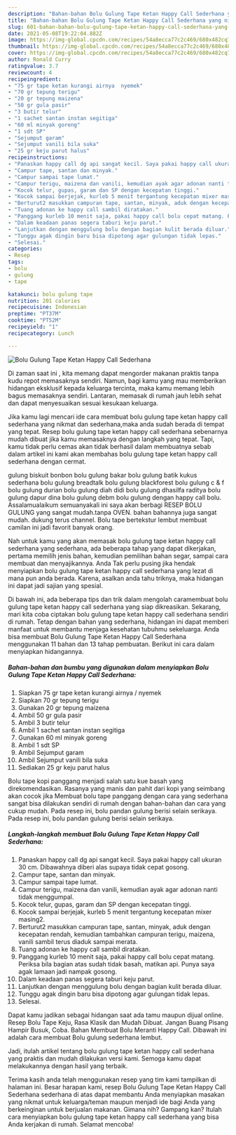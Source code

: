 ```yaml
---
description: "Bahan-bahan Bolu Gulung Tape Ketan Happy Call Sederhana yang nikmat Untuk Jualan"
title: "Bahan-bahan Bolu Gulung Tape Ketan Happy Call Sederhana yang nikmat Untuk Jualan"
slug: 601-bahan-bahan-bolu-gulung-tape-ketan-happy-call-sederhana-yang-nikmat-untuk-jualan
date: 2021-05-08T19:22:04.882Z
image: https://img-global.cpcdn.com/recipes/54a8ecca77c2c469/680x482cq70/bolu-gulung-tape-ketan-happy-call-sederhana-foto-resep-utama.jpg
thumbnail: https://img-global.cpcdn.com/recipes/54a8ecca77c2c469/680x482cq70/bolu-gulung-tape-ketan-happy-call-sederhana-foto-resep-utama.jpg
cover: https://img-global.cpcdn.com/recipes/54a8ecca77c2c469/680x482cq70/bolu-gulung-tape-ketan-happy-call-sederhana-foto-resep-utama.jpg
author: Ronald Curry
ratingvalue: 3.7
reviewcount: 4
recipeingredient:
- "75 gr tape ketan kurangi airnya  nyemek"
- "70 gr tepung terigu"
- "20 gr tepung maizena"
- "50 gr gula pasir"
- "3 butir telur"
- "1 sachet santan instan segitiga"
- "60 ml minyak goreng"
- "1 sdt SP"
- "Sejumput garam"
- "Sejumput vanili bila suka"
- "25 gr keju parut halus"
recipeinstructions:
- "Panaskan happy call dg api sangat kecil. Saya pakai happy call ukuran 30 cm. Dibawahnya diberi alas supaya tidak cepat gosong."
- "Campur tape, santan dan minyak."
- "Campur sampai tape lumat."
- "Campur terigu, maizena dan vanili, kemudian ayak agar adonan nanti tidak menggumpal."
- "Kocok telur, gupas, garam dan SP dengan kecepatan tinggi."
- "Kocok sampai berjejak, kurleb 5 menit tergantung kecepatan mixer masing2."
- "Berturut2 masukkan campuran tape, santan, minyak, aduk dengan kecepatan rendah, kemudian tambahkan campuran terigu, maizena, vanili sambil terus diaduk sampai merata."
- "Tuang adonan ke happy call sambil diratakan."
- "Panggang kurleb 10 menit saja, pakai happy call bolu cepat matang. Periksa bila bagian atas sudah tidak basah, matikan api. Punya saya agak lamaan jadi nampak gosong."
- "Dalam keadaan panas segera taburi keju parut."
- "Lanjutkan dengan menggulung bolu dengan bagian kulit berada diluar."
- "Tunggu agak dingin baru bisa dipotong agar gulungan tidak lepas."
- "Selesai."
categories:
- Resep
tags:
- bolu
- gulung
- tape

katakunci: bolu gulung tape 
nutrition: 201 calories
recipecuisine: Indonesian
preptime: "PT37M"
cooktime: "PT52M"
recipeyield: "1"
recipecategory: Lunch

---
```



![Bolu Gulung Tape Ketan Happy Call Sederhana](https://img-global.cpcdn.com/recipes/54a8ecca77c2c469/680x482cq70/bolu-gulung-tape-ketan-happy-call-sederhana-foto-resep-utama.jpg)

Di zaman  saat ini , kita memang dapat mengorder makanan praktis tanpa kudu repot memasaknya sendiri. Namun, bagi kamu yang mau memberikan hidangan eksklusif kepada keluarga tercinta, maka kamu memang lebih bagus memasaknya sendiri. Lantaran, memasak di rumah jauh lebih sehat dan dapat menyesuaikan sesuai kesukaan keluarga.

Jika kamu lagi mencari ide cara membuat bolu gulung tape ketan happy call sederhana yang nikmat dan sederhana,maka anda sudah berada di tempat yang tepat. Resep bolu gulung tape ketan happy call sederhana  sebenarnya mudah dibuat jika kamu memasaknya dengan langkah yang tepat. Tapi, kamu tidak perlu cemas akan tidak berhasil dalam membuatnya 
sebab dalam artikel ini kami akan membahas bolu gulung tape ketan happy call sederhana dengan cermat.  

gulung biskuit bonbon bolu gulung bakar bolu gulung batik kukus sederhana bolu gulung breadtalk bolu gulung blackforest bolu gulung c &amp; f bolu gulung durian bolu gulung diah didi bolu gulung dhasilfa raditya bolu gulung dapur dina bolu gulung debm bolu gulung dengan happy call bolu. Assalamualaikum semuanyakali ini saya akan berbagi RESEP BOLU GULUNG yang sangat mudah.tanpa OVEN. bahan bahannya juga sangat mudah. dukung terus channel. Bolu tape bertekstur lembut membuat camilan ini jadi favorit banyak orang.

Nah untuk kamu yang akan memasak bolu gulung tape ketan happy call sederhana yang sederhana, ada beberapa tahap yang dapat dikerjakan, pertama memilih jenis bahan, kemudian pemilihan bahan segar, sampai cara membuat dan menyajikannya. Anda Tak perlu pusing jika hendak menyiapkan bolu gulung tape ketan happy call sederhana yang lezat di mana pun anda berada. Karena, asalkan anda  tahu triknya, maka hidangan ini dapat jadi sajian yang spesial.

Di bawah ini, ada beberapa tips dan trik dalam mengolah caramembuat bolu gulung tape ketan happy call sederhana yang siap dikreasikan. Sekarang, mari kita coba ciptakan bolu gulung tape ketan happy call sederhana sendiri di rumah. Tetap dengan bahan yang sederhana, hidangan ini dapat memberi manfaat untuk membantu menjaga kesehatan tubuhmu sekeluarga. Anda bisa membuat Bolu Gulung Tape Ketan Happy Call Sederhana menggunakan 11 bahan dan 13 tahap pembuatan. Berikut ini cara dalam menyiapkan hidangannya.

<!--inarticleads1-->

##### Bahan-bahan dan bumbu yang digunakan dalam menyiapkan Bolu Gulung Tape Ketan Happy Call Sederhana:

1. Siapkan 75 gr tape ketan kurangi airnya / nyemek
1. Siapkan 70 gr tepung terigu
1. Gunakan 20 gr tepung maizena
1. Ambil 50 gr gula pasir
1. Ambil 3 butir telur
1. Ambil 1 sachet santan instan segitiga
1. Gunakan 60 ml minyak goreng
1. Ambil 1 sdt SP
1. Ambil Sejumput garam
1. Ambil Sejumput vanili bila suka
1. Sediakan 25 gr keju parut halus


Bolu tape kopi panggang menjadi salah satu kue basah yang direkomendasikan. Rasanya yang manis dan pahit dari kopi yang seimbang akan cocok jika Membuat bolu tape panggang dengan cara yang sederhana sangat bisa dilakukan sendiri di rumah dengan bahan-bahan dan cara yang cukup mudah. Pada resep ini, bolu pandan gulung berisi selain serikaya. Pada resep ini, bolu pandan gulung berisi selain serikaya. 

<!--inarticleads2-->

##### Langkah-langkah membuat Bolu Gulung Tape Ketan Happy Call Sederhana:

1. Panaskan happy call dg api sangat kecil. Saya pakai happy call ukuran 30 cm. Dibawahnya diberi alas supaya tidak cepat gosong.
1. Campur tape, santan dan minyak.
1. Campur sampai tape lumat.
1. Campur terigu, maizena dan vanili, kemudian ayak agar adonan nanti tidak menggumpal.
1. Kocok telur, gupas, garam dan SP dengan kecepatan tinggi.
1. Kocok sampai berjejak, kurleb 5 menit tergantung kecepatan mixer masing2.
1. Berturut2 masukkan campuran tape, santan, minyak, aduk dengan kecepatan rendah, kemudian tambahkan campuran terigu, maizena, vanili sambil terus diaduk sampai merata.
1. Tuang adonan ke happy call sambil diratakan.
1. Panggang kurleb 10 menit saja, pakai happy call bolu cepat matang. Periksa bila bagian atas sudah tidak basah, matikan api. Punya saya agak lamaan jadi nampak gosong.
1. Dalam keadaan panas segera taburi keju parut.
1. Lanjutkan dengan menggulung bolu dengan bagian kulit berada diluar.
1. Tunggu agak dingin baru bisa dipotong agar gulungan tidak lepas.
1. Selesai.


Dapat kamu jadikan sebagai hidangan saat ada tamu maupun dijual online. Resep Bolu Tape Keju, Rasa Klasik dan Mudah Dibuat. Jangan Buang Pisang Hampir Busuk, Coba. Bahan Membuat Bolu Meranti Happy Call. Dibawah ini adalah cara membuat Bolu gulung sederhana lembut. 

Jadi, itulah artikel tentang  bolu gulung tape ketan happy call sederhana  yang praktis dan mudah dilakukan versi kami. Semoga kamu dapat melakukannya dengan hasil yang terbaik. 

Terima kasih anda telah menggunakan resep yang tim kami tampilkan di halaman ini. Besar harapan kami, resep  Bolu Gulung Tape Ketan Happy Call Sederhana sederhana di atas dapat membantu Anda menyiapkan masakan yang nikmat untuk keluarga/teman maupun menjadi ide bagi Anda yang berkeinginan untuk berjualan makanan. Gimana nih? Gampang kan? Itulah cara menyiapkan bolu gulung tape ketan happy call sederhana yang bisa Anda kerjakan di rumah. Selamat mencoba!

